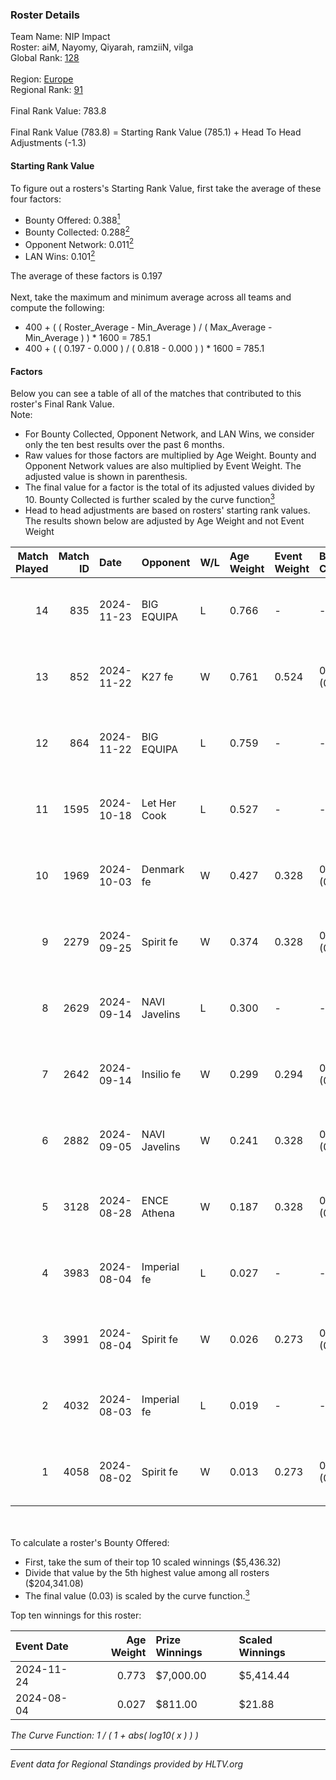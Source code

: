 ### Roster Details<br />
Team Name: NIP Impact<br />
Roster: aiM, Nayomy, Qiyarah, ramziiN, vilga<br />
Global Rank: [128](../../standings_global_2025_01_27.md)<br />
<br />
Region: [Europe]( ../../standings_europe_2025_01_27.md)<br />
Regional Rank: [91]( ../../standings_europe_2025_01_27.md)<br />
<br />
Final Rank Value:  783.8<br />
<br />
Final Rank Value (783.8) = Starting Rank Value (785.1) + Head To Head Adjustments (-1.3)<br />

#### Starting Rank Value<br />
To figure out a rosters's Starting Rank Value, first take the average of these four factors:<br />
- Bounty Offered: 0.388[<sup>1</sup>](#table2)
- Bounty Collected: 0.288[<sup>2</sup>](#table1)
- Opponent Network: 0.011[<sup>2</sup>](#table1)
- LAN Wins: 0.101[<sup>2</sup>](#table1)

The average of these factors is 0.197<br />
<br />
Next, take the maximum and minimum average across all teams and compute the following:<br />
- 400 + ( ( Roster_Average - Min_Average ) / ( Max_Average - Min_Average ) ) * 1600 = 785.1
- 400 + ( ( 0.197 - 0.000 ) / ( 0.818 - 0.000 ) ) * 1600 = 785.1


#### Factors<br />
Below you can see a table of all of the matches that contributed to this roster's Final Rank Value.<br />
Note:<br />

- For Bounty Collected, Opponent Network, and LAN Wins, we consider only the ten best results over the past 6 months.
- Raw values for those factors are multiplied by Age Weight. Bounty and Opponent Network values are also multiplied by Event Weight. The adjusted value is shown in parenthesis.
- The final value for a factor is the total of its adjusted values divided by 10. Bounty Collected is further scaled by the curve function[<sup>3</sup>](#curveFunction)
- Head to head adjustments are based on rosters' starting rank values. The results shown below are adjusted by Age Weight and not Event Weight
<span id="table1"></span><br />


| Match Played | Match ID | Date       | Opponent      | W/L | Age Weight | Event Weight | Bounty Collected | Opponent Network | LAN Wins  | H2H Adj. | Roster                               |
| -: | -: | :- | :- | :- | :- | :- | :- | :- | :- | -: | :- |
|           14 |      835 | 2024-11-23 | BIG EQUIPA    | L   | 0.766      | -            | -                | -                | -         |    -9.76 | aiM, Nayomy, Qiyarah, ramziiN, vilga |
|           13 |      852 | 2024-11-22 | K27 fe        | W   | 0.761      | 0.524        | 0.016 (0.006)    | 0.117 (0.047)    | 1 (0.761) |    10.96 | aiM, Nayomy, Qiyarah, ramziiN, vilga |
|           12 |      864 | 2024-11-22 | BIG EQUIPA    | L   | 0.759      | -            | -                | -                | -         |    -9.87 | aiM, Nayomy, Qiyarah, ramziiN, vilga |
|           11 |     1595 | 2024-10-18 | Let Her Cook  | L   | 0.527      | -            | -                | -                | -         |   -11.29 | aiM, Nayomy, Qiyarah, ramziiN, vilga |
|           10 |     1969 | 2024-10-03 | Denmark fe    | W   | 0.427      | 0.328        | 0.020 (0.003)    | 0.112 (0.016)    | 0 (0.000) |     6.14 | aiM, Nayomy, Qiyarah, ramziiN, vilga |
|            9 |     2279 | 2024-09-25 | Spirit fe     | W   | 0.374      | 0.328        | 0.007 (0.001)    | 0.093 (0.011)    | 0 (0.000) |     3.86 | aiM, Nayomy, Qiyarah, ramziiN, vilga |
|            8 |     2629 | 2024-09-14 | NAVI Javelins | L   | 0.300      | -            | -                | -                | -         |    -0.78 | aiM, Nayomy, Qiyarah, ramziiN, vilga |
|            7 |     2642 | 2024-09-14 | Insilio fe    | W   | 0.299      | 0.294        | 0.000 (0.000)    | 0.000 (0.000)    | 0 (0.000) |     0.93 | aiM, Nayomy, Qiyarah, ramziiN, vilga |
|            6 |     2882 | 2024-09-05 | NAVI Javelins | W   | 0.241      | 0.328        | 0.296 (0.023)    | 0.387 (0.031)    | 0 (0.000) |     7.00 | aiM, Nayomy, Qiyarah, ramziiN, vilga |
|            5 |     3128 | 2024-08-28 | ENCE Athena   | W   | 0.187      | 0.328        | 0.003 (0.000)    | 0.004 (0.000)    | 0 (0.000) |     1.18 | aiM, Nayomy, Qiyarah, ramziiN, vilga |
|            4 |     3983 | 2024-08-04 | Imperial fe   | L   | 0.027      | -            | -                | -                | -         |    -0.07 | aiM, Nayomy, Qiyarah, ramziiN, vilga |
|            3 |     3991 | 2024-08-04 | Spirit fe     | W   | 0.026      | 0.273        | 0.007 (0.000)    | 0.093 (0.001)    | 0 (0.000) |     0.28 | aiM, Nayomy, Qiyarah, ramziiN, vilga |
|            2 |     4032 | 2024-08-03 | Imperial fe   | L   | 0.019      | -            | -                | -                | -         |    -0.05 | aiM, Nayomy, Qiyarah, ramziiN, vilga |
|            1 |     4058 | 2024-08-02 | Spirit fe     | W   | 0.013      | 0.273        | 0.007 (0.000)    | 0.093 (0.000)    | 0 (0.000) |     0.14 | aiM, Nayomy, Qiyarah, ramziiN, vilga |

<br />
<span id="table2"></span><br />
To calculate a roster's Bounty Offered:<br />

- First, take the sum of their top 10 scaled winnings ($5,436.32)
- Divide that value by the 5th highest value among all rosters ($204,341.08)
- The final value (0.03) is scaled by the curve function.[<sup>3</sup>](#curveFunction)

Top ten winnings for this roster:<br />

| Event Date | Age Weight | Prize Winnings | Scaled Winnings |
| :- | -: | :- | :- |
| 2024-11-24 |      0.773 | $7,000.00      | $5,414.44       |
| 2024-08-04 |      0.027 | $811.00        | $21.88          |


<span id="curveFunction"></span>_The Curve Function: 1 / ( 1 + abs( log10( x ) ) )_<br />

---
_Event data for Regional Standings provided by HLTV.org_<br />
